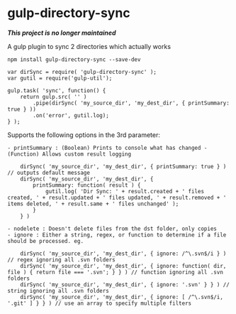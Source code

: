 # gulp-directory-sync

***This project is no longer maintained***

A gulp plugin to sync 2 directories which actually works

```
npm install gulp-directory-sync --save-dev
```

```
var dirSync = require( 'gulp-directory-sync' );
var gutil = require('gulp-util');

gulp.task( 'sync', function() {
	return gulp.src( '' )
		.pipe(dirSync( 'my_source_dir', 'my_dest_dir', { printSummary: true } ))
		.on('error', gutil.log);
} );
```

Supports the following options in the 3rd parameter:

	- printSummary : (Boolean) Prints to console what has changed - (Function) Allows custom result logging
```
	dirSync( 'my_source_dir', 'my_dest_dir', { printSummary: true } ) // outputs default message
	dirSync( 'my_source_dir', 'my_dest_dir', {
		printSummary: function( result ) {
			gutil.log( 'Dir Sync: ' + result.created + ' files created, ' + result.updated + ' files updated, ' + result.removed + ' items deleted, ' + result.same + ' files unchanged' );
		}
	} )
```

	- nodelete : Doesn't delete files from the dst folder, only copies
	- ignore : Either a string, regex, or function to determine if a file should be processed. eg.
	
```
	dirSync( 'my_source_dir', 'my_dest_dir', { ignore: /^\.svn$/i } ) // regex ignoring all .svn folders
	dirSync( 'my_source_dir', 'my_dest_dir', { ignore: function( dir, file ) { return file === '.svn'; } } ) // function ignoring all .svn folders
	dirSync( 'my_source_dir', 'my_dest_dir', { ignore: '.svn' } } ) // string ignoring all .svn folders
	dirSync( 'my_source_dir', 'my_dest_dir', { ignore: [ /^\.svn$/i, '.git' ] } } ) // use an array to specify multiple filters
```

